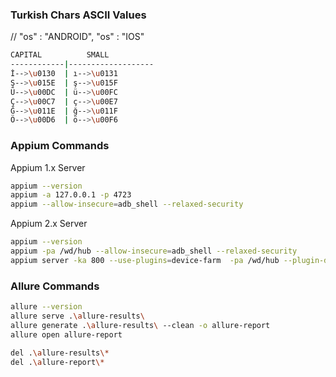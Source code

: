 
### Turkish Chars ASCII Values

// "os" : "ANDROID", "os" : "IOS"
```bash
CAPITAL          SMALL  
------------|-------------------
İ-->\u0130  | ı-->\u0131
Ş-->\u015E  | ş-->\u015F
Ü-->\u00DC  | ü-->\u00FC
Ç-->\u00C7  | ç-->\u00E7
Ğ-->\u011E  | ğ-->\u011F            
Ö-->\u00D6  | ö-->\u00F6
```

### Appium Commands

Appium 1.x Server
```bash
appium --version
appium -a 127.0.0.1 -p 4723
appium --allow-insecure=adb_shell --relaxed-security
```

Appium 2.x Server
```bash
appium --version
appium -pa /wd/hub --allow-insecure=adb_shell --relaxed-security
appium server -ka 800 --use-plugins=device-farm  -pa /wd/hub --plugin-device-farm-platform=android --allow-insecure=adb_shell --relaxed-security
```

### Allure Commands

```bash
allure --version
allure serve .\allure-results\
allure generate .\allure-results\ --clean -o allure-report
allure open allure-report

del .\allure-results\*
del .\allure-report\*
```